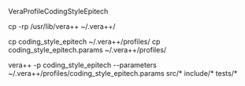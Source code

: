 VeraProfileCodingStyleEpitech

cp -rp /usr/lib/vera++ ~/.vera++/

cp coding_style_epitech ~/.vera++/profiles/
cp coding_style_epitech.params ~/.vera++/profiles/

vera++ -p coding_style_epitech --parameters ~/.vera++/profiles/coding_style_epitech.params  src/* include/* tests/*
